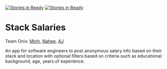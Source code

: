 [![Stories in Ready](https://badge.waffle.io/HRR17-Jigglypuff/stack-salaries.png?label=ready&title=Ready)](https://waffle.io/HRR17-Jigglypuff/stack-salaries)
[![Stories in Ready](https://badge.waffle.io/hrr17-onix/stack-salaries.png?label=ready&title=Ready)](https://waffle.io/hrr17-onix/stack-salaries)
# Stack Salaries
Team Onix: [Minh](https://github.com/Minyens), [Nahee](https://github.com/naheeyahh), [AJ](https://github.com/ajzawawi)

An app for software engineers to post anonymous salary info based on their stack and location with optional filters based on criteria such as educational background, age, years of experience.